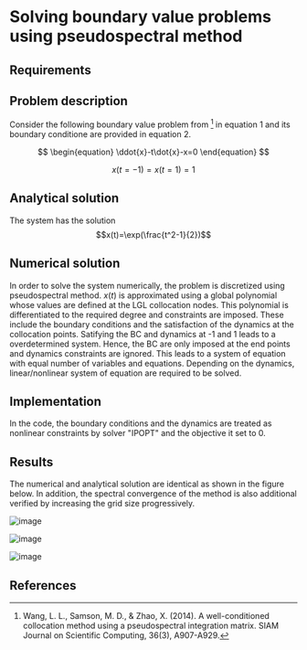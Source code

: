 # Solving boundary value problems using pseudospectral method

## Requirements

## Problem description

Consider the following boundary value problem from [^1] in equation 1 and its boundary conditione are provided in equation 2.

$$ 
\begin{equation}
\ddot{x}-t\dot{x}-x=0
\end{equation}
$$

$$ 
\begin{equation}
x(t=-1)=x(t=1)=1
\end{equation}
$$

## Analytical solution

The system has the solution $$x(t)=\exp(\frac{t^2-1}{2})$$

## Numerical solution

In order to solve the system  numerically, the problem is discretized using pseudospectral method. $x(t)$ is approximated using a global polynomial whose values are defined at the LGL collocation nodes. This polynomial is differentiated to the required degree and constraints are imposed. These include the boundary conditions and the satisfaction of the dynamics at the collocation points. Satifying the BC and dynamics at -1 and 1 leads to a overdetermined system. Hence, the BC are only imposed at the end points and dynamics constraints are ignored. This leads to a system of equation with equal number of variables and equations. Depending on the dynamics, linear/nonlinear system of equation are required to be solved.

## Implementation

In the code, the boundary conditions and  the dynamics are treated as nonlinear constraints by solver "IPOPT" and the objective it set to 0.

## Results

The numerical and analytical solution are identical as shown in the figure below. In addition, the spectral convergence of the method is also additional verified by increasing the grid size progressively.

![image](https://github.com/sandeep026/Boundary-value-problem--LGL-pseudospectral-collocation/assets/16457676/5064a0f2-45b0-46ea-9758-6516a3e98957)

![image](https://github.com/sandeep026/Boundary-value-problem--LGL-pseudospectral-collocation/assets/16457676/1b81e44a-6087-42e4-b34b-9bb81d2b0a6c)

![image](https://github.com/sandeep026/Boundary-value-problem--LGL-pseudospectral-collocation/assets/16457676/5b3b9bfb-1d86-4785-85aa-7fc8b9240e06)

## References

[^1]: Wang, L. L., Samson, M. D., & Zhao, X. (2014). A well-conditioned collocation method using a pseudospectral integration matrix. SIAM Journal on Scientific Computing, 36(3), A907-A929.




